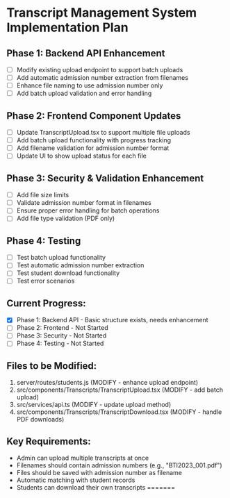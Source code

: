 # Transcript Management System Implementation Plan

## Phase 1: Backend API Enhancement
- [ ] Modify existing upload endpoint to support batch uploads
- [ ] Add automatic admission number extraction from filenames
- [ ] Enhance file naming to use admission number only
- [ ] Add batch upload validation and error handling

## Phase 2: Frontend Component Updates
- [ ] Update TranscriptUpload.tsx to support multiple file uploads
- [ ] Add batch upload functionality with progress tracking
- [ ] Add filename validation for admission number format
- [ ] Update UI to show upload status for each file

## Phase 3: Security & Validation Enhancement
- [ ] Add file size limits
- [ ] Validate admission number format in filenames
- [ ] Ensure proper error handling for batch operations
- [ ] Add file type validation (PDF only)

## Phase 4: Testing
- [ ] Test batch upload functionality
- [ ] Test automatic admission number extraction
- [ ] Test student download functionality
- [ ] Test error scenarios

## Current Progress:
- [x] Phase 1: Backend API - Basic structure exists, needs enhancement
- [ ] Phase 2: Frontend - Not Started
- [ ] Phase 3: Security - Not Started
- [ ] Phase 4: Testing - Not Started

## Files to be Modified:
1. server/routes/students.js (MODIFY - enhance upload endpoint)
2. src/components/Transcripts/TranscriptUpload.tsx (MODIFY - add batch upload)
3. src/services/api.ts (MODIFY - update upload method)
4. src/components/Transcripts/TranscriptDownload.tsx (MODIFY - handle PDF downloads)

## Key Requirements:
- Admin can upload multiple transcripts at once
- Filenames should contain admission numbers (e.g., "BTI2023_001.pdf")
- Files should be saved with admission number as filename
- Automatic matching with student records
- Students can download their own transcripts
=======
